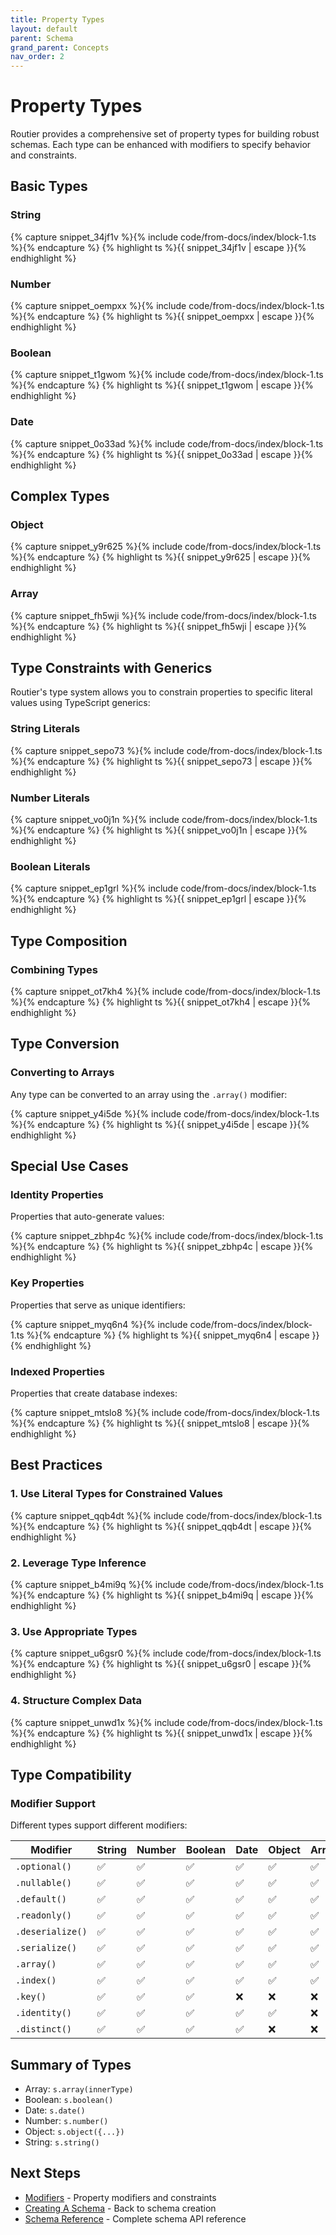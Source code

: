 ```yaml
---
title: Property Types
layout: default
parent: Schema
grand_parent: Concepts
nav_order: 2
---
```


# Property Types

Routier provides a comprehensive set of property types for building robust schemas. Each type can be enhanced with modifiers to specify behavior and constraints.

## Basic Types

### String

{% capture snippet_34jf1v %}{% include code/from-docs/index/block-1.ts %}{% endcapture %}
{% highlight ts %}{{ snippet_34jf1v | escape }}{% endhighlight %}

### Number

{% capture snippet_oempxx %}{% include code/from-docs/index/block-1.ts %}{% endcapture %}
{% highlight ts %}{{ snippet_oempxx | escape }}{% endhighlight %}

### Boolean

{% capture snippet_t1gwom %}{% include code/from-docs/index/block-1.ts %}{% endcapture %}
{% highlight ts %}{{ snippet_t1gwom | escape }}{% endhighlight %}

### Date

{% capture snippet_0o33ad %}{% include code/from-docs/index/block-1.ts %}{% endcapture %}
{% highlight ts %}{{ snippet_0o33ad | escape }}{% endhighlight %}

## Complex Types

### Object

{% capture snippet_y9r625 %}{% include code/from-docs/index/block-1.ts %}{% endcapture %}
{% highlight ts %}{{ snippet_y9r625 | escape }}{% endhighlight %}

### Array

{% capture snippet_fh5wji %}{% include code/from-docs/index/block-1.ts %}{% endcapture %}
{% highlight ts %}{{ snippet_fh5wji | escape }}{% endhighlight %}

## Type Constraints with Generics

Routier's type system allows you to constrain properties to specific literal values using TypeScript generics:

### String Literals

{% capture snippet_sepo73 %}{% include code/from-docs/index/block-1.ts %}{% endcapture %}
{% highlight ts %}{{ snippet_sepo73 | escape }}{% endhighlight %}

### Number Literals

{% capture snippet_vo0j1n %}{% include code/from-docs/index/block-1.ts %}{% endcapture %}
{% highlight ts %}{{ snippet_vo0j1n | escape }}{% endhighlight %}

### Boolean Literals

{% capture snippet_ep1grl %}{% include code/from-docs/index/block-1.ts %}{% endcapture %}
{% highlight ts %}{{ snippet_ep1grl | escape }}{% endhighlight %}

## Type Composition

### Combining Types

{% capture snippet_ot7kh4 %}{% include code/from-docs/index/block-1.ts %}{% endcapture %}
{% highlight ts %}{{ snippet_ot7kh4 | escape }}{% endhighlight %}

## Type Conversion

### Converting to Arrays

Any type can be converted to an array using the `.array()` modifier:

{% capture snippet_y4i5de %}{% include code/from-docs/index/block-1.ts %}{% endcapture %}
{% highlight ts %}{{ snippet_y4i5de | escape }}{% endhighlight %}

## Special Use Cases

### Identity Properties

Properties that auto-generate values:

{% capture snippet_zbhp4c %}{% include code/from-docs/index/block-1.ts %}{% endcapture %}
{% highlight ts %}{{ snippet_zbhp4c | escape }}{% endhighlight %}

### Key Properties

Properties that serve as unique identifiers:

{% capture snippet_myq6n4 %}{% include code/from-docs/index/block-1.ts %}{% endcapture %}
{% highlight ts %}{{ snippet_myq6n4 | escape }}{% endhighlight %}

### Indexed Properties

Properties that create database indexes:

{% capture snippet_mtslo8 %}{% include code/from-docs/index/block-1.ts %}{% endcapture %}
{% highlight ts %}{{ snippet_mtslo8 | escape }}{% endhighlight %}

## Best Practices

### 1. **Use Literal Types for Constrained Values**

{% capture snippet_qqb4dt %}{% include code/from-docs/index/block-1.ts %}{% endcapture %}
{% highlight ts %}{{ snippet_qqb4dt | escape }}{% endhighlight %}

### 2. **Leverage Type Inference**

{% capture snippet_b4mi9q %}{% include code/from-docs/index/block-1.ts %}{% endcapture %}
{% highlight ts %}{{ snippet_b4mi9q | escape }}{% endhighlight %}

### 3. **Use Appropriate Types**

{% capture snippet_u6gsr0 %}{% include code/from-docs/index/block-1.ts %}{% endcapture %}
{% highlight ts %}{{ snippet_u6gsr0 | escape }}{% endhighlight %}

### 4. **Structure Complex Data**

{% capture snippet_unwd1x %}{% include code/from-docs/index/block-1.ts %}{% endcapture %}
{% highlight ts %}{{ snippet_unwd1x | escape }}{% endhighlight %}

## Type Compatibility

### Modifier Support

Different types support different modifiers:

| Modifier         | String | Number | Boolean | Date | Object | Array |
| ---------------- | ------ | ------ | ------- | ---- | ------ | ----- |
| `.optional()`    | ✅     | ✅     | ✅      | ✅   | ✅     | ✅    |
| `.nullable()`    | ✅     | ✅     | ✅      | ✅   | ✅     | ✅    |
| `.default()`     | ✅     | ✅     | ✅      | ✅   | ✅     | ✅    |
| `.readonly()`    | ✅     | ✅     | ✅      | ✅   | ✅     | ✅    |
| `.deserialize()` | ✅     | ✅     | ✅      | ✅   | ✅     | ✅    |
| `.serialize()`   | ✅     | ✅     | ✅      | ✅   | ✅     | ✅    |
| `.array()`       | ✅     | ✅     | ✅      | ✅   | ✅     | ✅    |
| `.index()`       | ✅     | ✅     | ✅      | ✅   | ✅     | ✅    |
| `.key()`         | ✅     | ✅     | ✅      | ❌   | ❌     | ❌    |
| `.identity()`    | ✅     | ✅     | ✅      | ✅   | ✅     | ❌    |
| `.distinct()`    | ✅     | ✅     | ✅      | ✅   | ❌     | ❌    |

## Summary of Types

- Array: `s.array(innerType)`
- Boolean: `s.boolean()`
- Date: `s.date()`
- Number: `s.number()`
- Object: `s.object({...})`
- String: `s.string()`

## Next Steps

- [Modifiers](modifiers/README.md) - Property modifiers and constraints
- [Creating A Schema](../creating-a-schema.md) - Back to schema creation
- [Schema Reference](../reference.md) - Complete schema API reference
